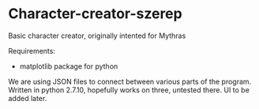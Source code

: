 # Character-creator-szerep
Basic character creator, originally intented for Mythras

Requirements:
- matplotlib package for python

We are using JSON files to connect between various parts of the program.
Written in python 2.7.10, hopefully works on three, untested there.
UI to be added later.
